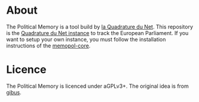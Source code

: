 About
============

The Political Memory is a tool build by [la Quadrature du Net](http://lqdn.fr).
This repository is the [Quadrature du Net instance](https://memopol.lqdn.fr/) to track the European Parliament.
If you want to setup your own instance, you must follow the installation instructions of the [memopol-core](https://gitorious.org/memopol-core).

Licence
=======

The Political Memory is licenced under aGPLv3+. The original idea is from [gibus](http://gibus.sedrati-dinet.net/).
